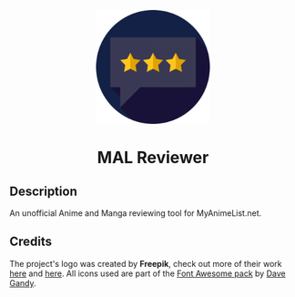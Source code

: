 <p align="center">
    <img src="MAL_Reviewer/MAL_Reviwer_UI/images/logo/logo.svg" width="200">
</p>
<h1 align="center">MAL Reviewer</h1>

## Description
An unofficial Anime and Manga reviewing tool for MyAnimeList.net.

## Credits
The project's logo was created by **Freepik**, check out more of their work [here](https://www.flaticon.com/authors/freepik) and [here](https://www.freepik.com/).
All icons used are part of the [Font Awesome pack](https://www.flaticon.com/packs/font-awesome) by [Dave Gandy](https://www.flaticon.com/authors/dave-gandy).